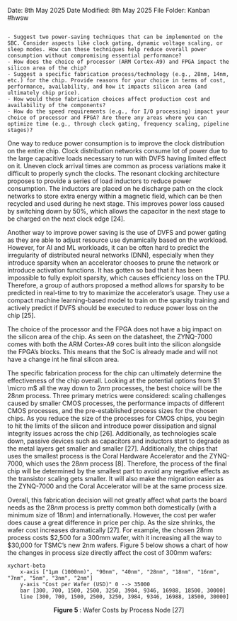 Date: 8th May 2025
Date Modified: 8th May 2025
File Folder: Kanban
#hwsw 

```ad-summary

- Suggest two power-saving techniques that can be implemented on the SBC. Consider aspects like clock gating, dynamic voltage scaling, or sleep modes. How can these techniques help reduce overall power consumption without compromising essential performance?
- How does the choice of processor (ARM Cortex-A9) and FPGA impact the silicon area of the chip?
- Suggest a specific fabrication process/technology (e.g., 28nm, 14nm, etc.) for the chip. Provide reasons for your choice in terms of cost, performance, availability, and how it impacts silicon area (and ultimately chip price).
- How would these fabrication choices affect production cost and availability of the components?
- How do the speed requirements (e.g., for I/O processing) impact your choice of processor and FPGA? Are there any areas where you can optimize time (e.g., through clock gating, frequency scaling, pipeline stages)?

```

One way to reduce power consumption is to improve the clock distribution on the entire chip. Clock distribution networks consume lot of power due to the large capacitive loads necessary to run with DVFS having limited effect on it. Uneven clock arrival times are common as process variations make it difficult to properly synch the clocks. The resonant clocking architecture proposes to provide a series of load inductors to reduce power consumption. The inductors are placed on he discharge path on the clock networks to store extra energy within a magnetic field, which can be then recycled and used during he next stage. This improves power loss caused by switching down by 50%, which allows the capacitor in the next stage to be charged on the next clock edge [24].

Another way to improve power saving is the use of DVFS and power gating as they are able to adjust resource use dynamically based on the workload. However, for AI and ML workloads, it can be often hard to predict the irregularity of distributed neural networks (DNN), especially when they introduce sparsity when an accelerator chooses to prune the network or introduce activation functions. It has gotten so bad that it has been impossible to fully exploit sparsity, which causes efficiency loss on the TPU. Therefore, a group of authors proposed a method allows for sparsity to be predicted in real-time to try to maximize the accelerator’s usage. They use a compact machine learning-based model to train on the sparsity training and actively predict if DVFS should be executed to reduce power loss on the chip [25].

The choice of the processor and the FPGA does not have a big impact on the silicon area of the chip. As seen on the datasheet, the ZYNQ-7000 comes with both the ARM Cortex-A9 cores built into the silicon alongside the FPGA’s blocks. This means that the SoC is already made and will not have a change int he final silicon area.

The specific fabrication process for the chip can ultimately determine the effectiveness of the chip overall. Looking at the potential options from $1 \micro m$ all the way down to $2nm$ processes, the best choice will be the $28nm$ process. Three primary metrics were considered: scaling challenges caused by smaller CMOS processes, the performance impacts of different CMOS processes, and the pre-established process sizes for the chosen chips. As you reduce the size of the processes for CMOS chips, you begin to hit the limits of the silicon and introduce power dissipation and signal integrity issues across the chip [26]. Additionally, as technologies scale down, passive devices such as capacitors and inductors start to degrade as the metal layers get smaller and smaller [27]. Additionally, the chips that uses the smallest process is the Coral Hardware Accelerator and the ZYNQ-7000, which uses the $28nm$ process [8]. Therefore, the process of the final chip will be determined by the smallest part to avoid any negative effects as the transistor scaling gets smaller. It will also make the migration easier as the ZYNQ-7000 and the Coral Accelerator will be at the same process size.

Overall, this fabrication decision will not greatly affect what parts the board needs as the $28nm$ process is pretty common both domestically (with a minimum size of $18nm$) and internationally. However, the cost per wafer does cause a great difference in price per chip. As the size shrinks, the wafer cost increases dramatically [27]. For example, the chosen 28nm process costs $2,500 for a 300mm wafer, with it increasing all the way to $30,000 for TSMC’s new 2nm wafers. Figure 5 below shows a chart of how the changes in process size directly affect the cost of 300mm wafers:

```mermaid
xychart-beta
    x-axis ["1µm (1000nm)", "90nm", "40nm", "28nm", "18nm", "16nm", "7nm", "5nm", "3nm", "2nm"]
    y-axis "Cost per Wafer (USD)" 0 --> 35000
    bar [300, 700, 1500, 2500, 3250, 3984, 9346, 16988, 18500, 30000]
    line [300, 700, 1500, 2500, 3250, 3984, 9346, 16988, 18500, 30000]
```
<center> <b> Figure 5 </b>: Wafer Costs by Process Node  [27]</center>

